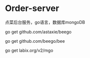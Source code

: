 # Order-server
点菜后台服务，go语言，数据库mongoDB

go get github.com/astaxie/beego

go get github.com/beego/bee

go get labix.org/v2/mgo
